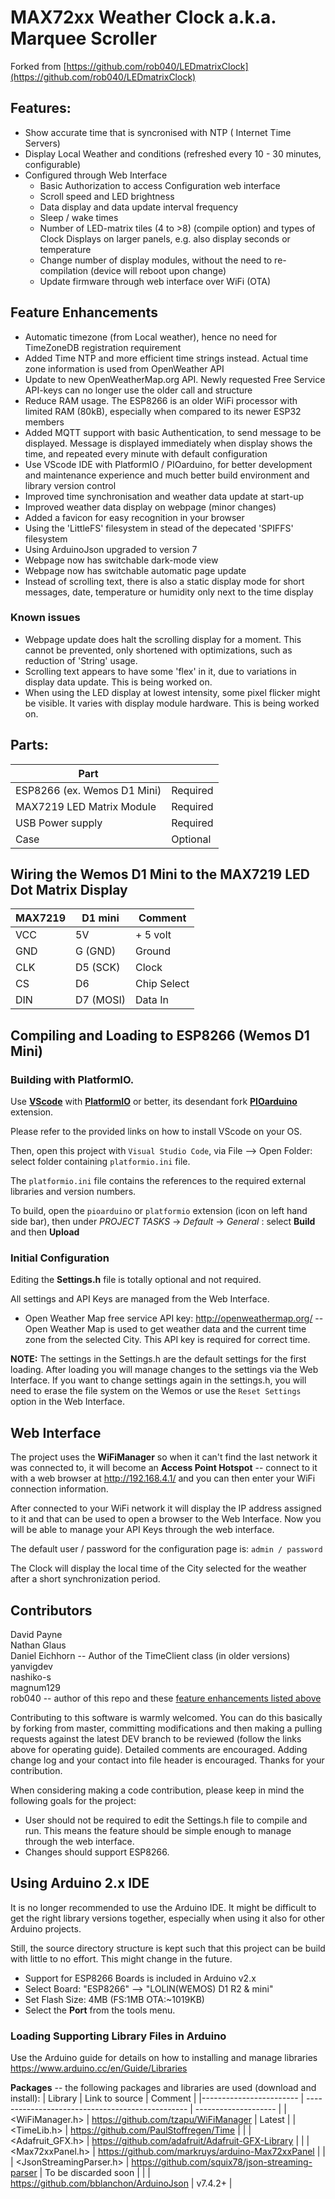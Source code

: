 # MAX72xx Weather Clock a.k.a. Marquee Scroller
Forked from [https://github.com/rob040/LEDmatrixClock](https://github.com/rob040/LEDmatrixClock)

## Features:
* Show accurate time that is syncronised with NTP ( Internet Time Servers)
* Display Local Weather and conditions (refreshed every 10 - 30 minutes, configurable)
* Configured through Web Interface
  * Basic Authorization to access Configuration web interface
  * Scroll speed and LED brightness
  * Data display and data update interval frequency
  * Sleep / wake times
  * Number of LED-matrix tiles (4 to >8) (compile option) and
    types of Clock Displays on larger panels, e.g. also display seconds or temperature
  * Change number of display modules, without the need to re-compilation (device will reboot upon change)
  * Update firmware through web interface over WiFi (OTA)

## Feature Enhancements
* Automatic timezone (from Local weather), hence no need for TimeZoneDB registration requirement
* Added Time NTP and more efficient time strings instead. Actual time zone information is used from OpenWeather API
* Update to new OpenWeatherMap.org API. Newly requested Free Service API-keys can no longer use the older call and structure
* Reduce RAM usage. The ESP8266 is an older WiFi processor with limited RAM (80kB), especially when compared to its newer ESP32 members
* Added MQTT support with basic Authentication, to send message to be displayed. Message is displayed immediately when display shows the time, and repeated every minute with default configuration
* Use VScode IDE with PlatformIO / PIOarduino, for better development and maintenance experience and much better build environment and library version control
* Improved time synchronisation and weather data update at start-up
* Improved weather data display on webpage (minor changes)
* Added a favicon for easy recognition in your browser
* Using the 'LittleFS' filesystem in stead of the depecated 'SPIFFS' filesystem
* Using ArduinoJson upgraded to version 7
* Webpage now has switchable dark-mode view
* Webpage now has switchable automatic page update
* Instead of scrolling text, there is also a static display mode for short messages, date, temperature or humidity only next to the time display

### Known issues
* Webpage update does halt the scrolling display for a moment. This cannot be prevented, only shortened with optimizations, such as reduction of 'String' usage.
* Scrolling text appears to have some 'flex' in it, due to variations in display data update. This is being worked on.
* When using the LED display at lowest intensity, some pixel flicker might be visible. It varies with display module hardware. This is being worked on.

## Parts:
| Part                        |          |
| ---                         | ---      |
| ESP8266 (ex. Wemos D1 Mini) | Required |
| MAX7219 LED Matrix Module   | Required |
| USB Power supply            | Required |
| Case                        | Optional |

## Wiring the Wemos D1 Mini to the MAX7219 LED Dot Matrix Display

| MAX7219 | D1 mini          | Comment     |
| ---     | ---              | ---         |
| VCC     | 5V               | + 5 volt    |
| GND     | G (GND)          | Ground      |
| CLK     | D5 (SCK)         | Clock       |
| CS      | D6               | Chip Select |
| DIN     | D7 (MOSI)        | Data In     |

## Compiling and Loading to ESP8266 (Wemos D1 Mini)

### Building with PlatformIO.

Use [**VScode**](https://code.visualstudio.com/docs) with [**PlatformIO**](https://platformio.org/) or better, its desendant fork [**PIOarduino**](https://marketplace.visualstudio.com/items?itemName=pioarduino.pioarduino-ide) extension.

Please refer to the provided links on how to install VScode on your OS.

Then, open this project with `Visual Studio Code`, via File --> Open Folder: select folder containing `platformio.ini` file.

The `platformio.ini` file contains the references to the required external libraries and version numbers.

To build, open the `pioarduino` or `platformio` extension (icon on left hand side bar), then under *PROJECT TASKS* -> *Default* -> *General* : select **Build** and then **Upload**

### Initial Configuration
Editing the **Settings.h** file is totally optional and not required.

All settings and API Keys are managed from the Web Interface.

* Open Weather Map free service API key: http://openweathermap.org/ -- Open Weather Map is used to get weather data and the current time zone from the selected City. This API key is required for correct time.

**NOTE:** The settings in the Settings.h are the default settings for the first loading. After loading you will manage changes to the settings via the Web Interface. If you want to change settings again in the settings.h, you will need to erase the file system on the Wemos or use the `Reset Settings` option in the Web Interface.

## Web Interface
The project uses the **WiFiManager** so when it can't find the last network it was connected to, it will become an **Access Point Hotspot** -- connect to it with a web browser at http://192.168.4.1/ and you can then enter your WiFi connection information.

After connected to your WiFi network it will display the IP address assigned to it and that can be used to open a browser to the Web Interface. Now you will be able to manage your API Keys through the web interface.

The default user / password for the configuration page is: `admin / password`

The Clock will display the local time of the City selected for the weather after a short synchronization period.

## Contributors
David Payne <br>
Nathan Glaus <br>
Daniel Eichhorn -- Author of the TimeClient class (in older versions) <br>
yanvigdev <br>
nashiko-s <br>
magnum129 <br>
rob040  --  author of this repo and these [feature enhancements listed above](#feature-enhancements)<br>

Contributing to this software is warmly welcomed. You can do this basically by forking from master, committing modifications and then making a pulling requests against the latest DEV branch to be reviewed (follow the links above for operating guide). Detailed comments are encouraged. Adding change log and your contact into file header is encouraged. Thanks for your contribution.

When considering making a code contribution, please keep in mind the following goals for the project:
* User should not be required to edit the Settings.h file to compile and run. This means the feature should be simple enough to manage through the web interface.
* Changes should support ESP8266.


## Using Arduino 2.x IDE

It is no longer recommended to use the Arduino IDE. It might be difficult to get the right library versions together, especially when using it also for other Arduino projects.

Still, the source directory structure is kept such that this project can be build with little to no effort. This might change in the future.
* Support for ESP8266 Boards is included in Arduino v2.x
* Select Board:  "ESP8266" --> "LOLIN(WEMOS) D1 R2 & mini"
* Set Flash Size: 4MB (FS:1MB OTA:~1019KB)
* Select the **Port** from the tools menu.

### Loading Supporting Library Files in Arduino

Use the Arduino guide for details on how to installing and manage libraries https://www.arduino.cc/en/Guide/Libraries

**Packages** -- the following packages and libraries are used (download and install):
| Library                 | Link to source                                   | Comment              |
|------------------------ | ------------------------------------------------ | -------------------- |
| <WiFiManager.h>         | https://github.com/tzapu/WiFiManager             | Latest               |
| <TimeLib.h>             | https://github.com/PaulStoffregen/Time           |                      |
| <Adafruit_GFX.h>        | https://github.com/adafruit/Adafruit-GFX-Library |                      |
| <Max72xxPanel.h>        | https://github.com/markruys/arduino-Max72xxPanel |                      |
| <JsonStreamingParser.h> | https://github.com/squix78/json-streaming-parser | To be discarded soon |
| <ArduinoJson>           | https://github.com/bblanchon/ArduinoJson         | v7.4.2+              |
